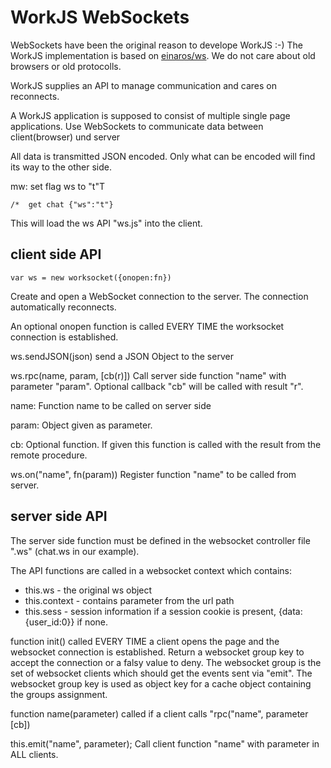 # WorkJS WebSockets

WebSockets have been the original reason to develope WorkJS :-)
The WorkJS implementation is based on [einaros/ws](https://github.com/websockets/ws).
We do not care about old browsers or old protocolls.

WorkJS supplies an API to manage communication and cares on reconnects.

A WorkJS application is supposed to consist of multiple single page applications.
Use WebSockets to communicate data between client(browser) und server

All data is transmitted JSON encoded. Only what can be encoded will find its way to the other side.

mw: 
set flag ws to "t"T

~~~
/*	get	chat {"ws":"t"}
~~~

This will load the ws API "ws.js" into the client.

## client side API

~~~
var ws = new worksocket({onopen:fn})
~~~

Create and open a WebSocket connection to the server.
The connection automatically reconnects.

An optional onopen function is called EVERY TIME the worksocket connection is established.

ws.sendJSON(json)
send a JSON Object to the server

ws.rpc(name, param, [cb(r)])
Call server side function "name" with parameter "param".
Optional callback "cb" will be called with result "r".

name: Function name to be called on server side

param: Object given as parameter.

cb: Optional function. If given this function is called with the result from the remote procedure.

ws.on("name", fn(param))
Register function "name" to be called from server.

## server side API

The server side function must be defined in the websocket controller file ".ws" (chat.ws in our example).

The API functions are called in a websocket context which contains:
* this.ws - the original ws object
* this.context - contains parameter from the url path
* this.sess - session information if a session cookie is present, {data:{user_id:0}} if none.

function init()
called EVERY TIME a client opens the page and the websocket connection is established.
Return a websocket group key to accept the connection or a falsy value to deny.
The websocket group is the set of websocket clients which should get the events sent via "emit".
The websocket group key is used as object key for a cache object containing the groups assignment.

function name(parameter)
called if a client calls "rpc("name", parameter [cb])

this.emit("name", parameter);
Call client function "name" with parameter in ALL clients.
